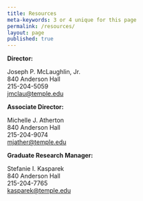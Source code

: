 ```yaml
---
title: Resources
meta-keywords: 3 or 4 unique for this page
permalink: /resources/
layout: page
published: true
---
```

**Director:**

Joseph P. McLaughlin, Jr.<br>
840 Anderson Hall<br>
215-204-5059<br>
[jmclau@temple.edu](mailto:jmclau@temple.edu)<br>

**Associate Director:**

Michelle J. Atherton<br>
840 Anderson Hall<br>
215-204-9074<br>
[mjather@temple.edu](mailto:mjather@temple.edu)<br>

**Graduate Research Manager:**

Stefanie I. Kasparek<br>
840 Anderson Hall<br>
215-204-7765<br>
[kasparek@temple.edu](mailto:kasparek@temple.edu)<br>
